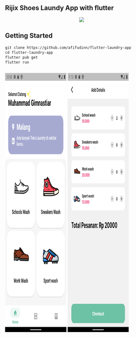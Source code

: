 ## Rijix Shoes Laundy App with flutter

<p align="center">
  <img src="https://avatars.githubusercontent.com/u/51034829?s=400&u=af173be992703933cf04d8e1d997673e48511a7b&v=4" width=100/>
</p>

## Getting Started

```
git clone https://github.com/afifudinn/flutter-laundry-app
cd flutter-laundry-app
flutter pub get
flutter run
```

<p style="float: left;">
  <img src="https://github.com/muhammadgimnastiar/rijix-shoes-laundy-app/blob/main/screenshots/home.png" width="40%" height="850px"/>
  <img src="https://github.com/muhammadgimnastiar/rijix-shoes-laundy-app/blob/main/screenshots/order_detail.png" width="40%" height="850px"/>
  
</p>

